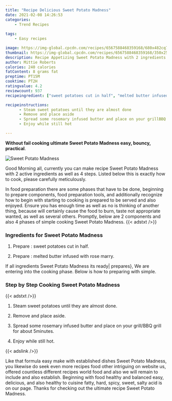 ```yaml
---
title: "Recipe Delicious Sweet Potato Madness"
date: 2021-02-08 14:26:53
categories:
    - Trend Recipes
    
tags:
    - Easy recipes

image: https://img-global.cpcdn.com/recipes/6567588468359168/680x482cq70/sweet-potato-madness-recipe-main-photo.jpg
thumbnail: https://img-global.cpcdn.com/recipes/6567588468359168/350x250cq70/sweet-potato-madness-recipe-main-photo.jpg
description: Recipe Appetizing Sweet Potato Madness with 2 ingredients and 4 stages of easy cooking.
author: Mittie Roberts
calories: 240 calories
fatContent: 8 grams fat
preptime: PT15M
cooktime: PT2H
ratingvalue: 4.2
reviewcount: 937
recipeingredient: ["sweet potatoes cut in half", "melted butter infused with rose marry"]

recipeinstructions: 
      - Steam sweet potatoes until they are almost done 
      - Remove and place aside 
      - Spread some rosemary infused butter and place on your grillBBQ grill for about 5minutes 
      - Enjoy while still hot

---
```




**Without fail cooking ultimate Sweet Potato Madness easy, bouncy, practical**. 


![Sweet Potato Madness](https://img-global.cpcdn.com/recipes/6567588468359168/680x482cq70/sweet-potato-madness-recipe-main-photo.jpg "Sweet Potato Madness")




Good Morning all, currently you can make recipe Sweet Potato Madness with 2 active ingredients as well as 4 steps. Listed below this is exactly how to cook, please carefully meticulously.

In food preparation there are some phases that have to be done, beginning to prepare components, food preparation tools, and additionally recognize how to begin with starting to cooking is prepared to be served and also enjoyed. Ensure you has enough time as well as no is thinking of another thing, because will certainly cause the food to burn, taste not appropriate wanted, as well as several others. Promptly, below are 2 components and also 4 phases of simple cooking Sweet Potato Madness.
{{< adstxt />}}

### Ingredients for Sweet Potato Madness


1. Prepare  : sweet potatoes cut in half.

1. Prepare  : melted butter infused with rose marry.



If all ingredients Sweet Potato Madness its ready| prepares}, We are entering into the cooking phase. Below is how to preparing with simple.

### Step by Step Cooking Sweet Potato Madness

{{< adstxt />}}


1. Steam sweet potatoes until they are almost done.



1. Remove and place aside.



1. Spread some rosemary infused butter and place on your grill/BBQ grill for about 5minutes.



1. Enjoy while still hot.





{{< adslink />}}

Like that formula easy make with established dishes Sweet Potato Madness, you likewise do seek even more recipes food other intriguing on website us, offered countless different recipes world food and also we will remain to include and also establish. Beginning with food healthy and balanced easy, delicious, and also healthy to cuisine fatty, hard, spicy, sweet, salty acid is on our page. Thanks for checking out the ultimate recipe Sweet Potato Madness.
